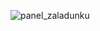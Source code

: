 ![panel_zaladunku](https://github.com/SymbiotyK/Paint-Order-Fulfillment/assets/161228121/278f0a17-0e19-491f-b680-dd00fed0d69f)

